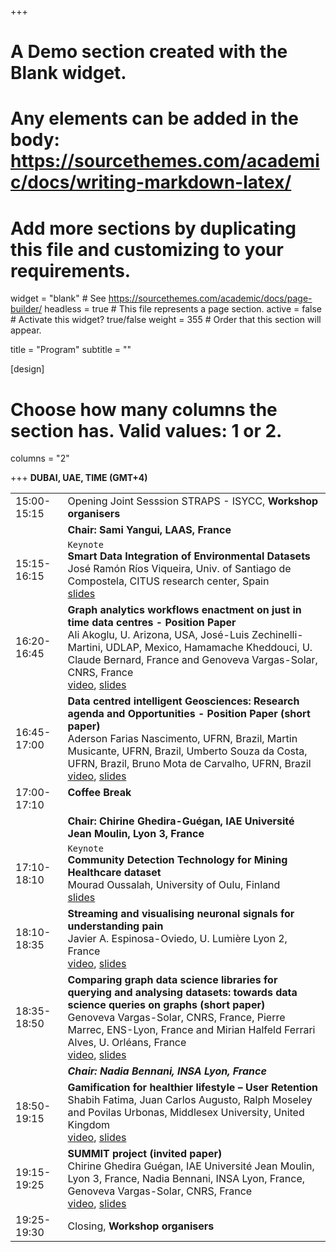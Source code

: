 +++
# A Demo section created with the Blank widget.
# Any elements can be added in the body: https://sourcethemes.com/academic/docs/writing-markdown-latex/
# Add more sections by duplicating this file and customizing to your requirements.

widget = "blank"  # See https://sourcethemes.com/academic/docs/page-builder/
headless = true  # This file represents a page section.
active = false  # Activate this widget? true/false
weight = 355  # Order that this section will appear.

title = "Program"
subtitle = ""

[design]
  # Choose how many columns the section has. Valid values: 1 or 2.
  columns = "2"

+++
**DUBAI, UAE, TIME (GMT+4)** []()

|  |  |
|---|---|
|15:00-15:15 | Opening Joint Sesssion STRAPS - ISYCC, **Workshop organisers** |
|  | **Chair: Sami Yangui, LAAS, France** |
|15:15-16:15 | `Keynote` </br> **Smart Data Integration of Environmental Datasets** </br>José Ramón Ríos Viqueira, Univ. of Santiago de Compostela, CITUS research center, Spain </br> [slides]()|
|16:20-16:45| **Graph analytics workflows enactment on just in time data centres - Position Paper** </br> Ali Akoglu, U. Arizona, USA, José-Luis Zechinelli-Martini, UDLAP, Mexico, Hamamache Kheddouci, U. Claude Bernard, France and Genoveva Vargas-Solar, CNRS, France </br>[video](), [slides]()|
|16:45-17:00 | **Data centred intelligent Geosciences: Research agenda and Opportunities - Position Paper (short paper)** </br> Aderson Farias Nascimento, UFRN, Brazil, Martin Musicante, UFRN, Brazil, Umberto Souza da Costa, UFRN, Brazil, Bruno Mota de Carvalho, UFRN, Brazil </br>[video](), [slides]()|
|17:00-17:10 | **Coffee Break** </br> </br> |
|  | **Chair: Chirine Ghedira-Guégan, IAE Université Jean Moulin, Lyon 3, France** | 
|17:10-18:10 | `Keynote` </br> **Community Detection Technology for Mining Healthcare dataset**  </br>  Mourad Oussalah, University of Oulu, Finland </br> [slides]()|
|18:10-18:35 | **Streaming and visualising neuronal signals for understanding pain** </br> Javier A. Espinosa-Oviedo, U. Lumière Lyon 2, France </br> [video](), [slides]()
|18:35-18:50 | **Comparing graph data science libraries for querying and analysing datasets: towards data science queries on graphs (short paper)** </br> Genoveva Vargas-Solar, CNRS, France, Pierre Marrec, ENS-Lyon, France and Mirian Halfeld Ferrari Alves, U. Orléans, France </br> [video](), [slides]()
|  | ***Chair: Nadia Bennani, INSA Lyon, France*** |
|18:50-19:15 | **Gamification for healthier lifestyle – User Retention** </br> Shabih Fatima, Juan Carlos Augusto, Ralph Moseley and Povilas Urbonas, Middlesex  University, United Kingdom </br> [video](), [slides]()|
|19:15-19:25 | **SUMMIT project (invited paper)** </br> Chirine Ghedira Guégan, IAE Université Jean Moulin, Lyon 3, France, Nadia Bennani, INSA Lyon, France, Genoveva Vargas-Solar, CNRS, France </br> [video](), [slides]()
|19:25-19:30 | Closing, **Workshop organisers** |


